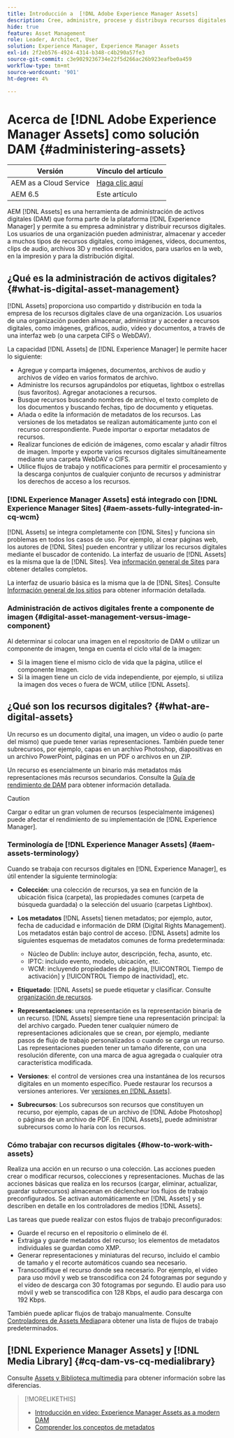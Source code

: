 ```yaml
---
title: Introducción a  [!DNL Adobe Experience Manager Assets]
description: Cree, administre, procese y distribuya recursos digitales en Experience Manager. Estas guías describen las prácticas recomendadas, las funciones de accesibilidad y cómo utilizar recursos de AEM 6.5.
hide: true
feature: Asset Management
role: Leader, Architect, User
solution: Experience Manager, Experience Manager Assets
exl-id: 2f2eb576-4924-4314-b348-c4b290a57fe3
source-git-commit: c3e9029236734e22f5d266ac26b923eafbe0a459
workflow-type: tm+mt
source-wordcount: '901'
ht-degree: 4%

---
```


# Acerca de [!DNL Adobe Experience Manager Assets] como solución DAM {#administering-assets}

| Versión | Vínculo del artículo |
| -------- | ---------------------------- |
| AEM as a Cloud Service | [Haga clic aquí](https://experienceleague.adobe.com/es/docs/experience-manager-cloud-service/content/assets/overview) |
| AEM 6.5 | Este artículo |

AEM [!DNL Assets] es una herramienta de administración de activos digitales (DAM) que forma parte de la plataforma [!DNL Experience Manager] y permite a su empresa administrar y distribuir recursos digitales. Los usuarios de una organización pueden administrar, almacenar y acceder a muchos tipos de recursos digitales, como imágenes, vídeos, documentos, clips de audio, archivos 3D y medios enriquecidos, para usarlos en la web, en la impresión y para la distribución digital.

## ¿Qué es la administración de activos digitales? {#what-is-digital-asset-management}

[!DNL Assets] proporciona uso compartido y distribución en toda la empresa de los recursos digitales clave de una organización. Los usuarios de una organización pueden almacenar, administrar y acceder a recursos digitales, como imágenes, gráficos, audio, vídeo y documentos, a través de una interfaz web (o una carpeta CIFS o WebDAV).

La capacidad [!DNL Assets] de [!DNL Experience Manager] le permite hacer lo siguiente:

* Agregue y comparta imágenes, documentos, archivos de audio y archivos de vídeo en varios formatos de archivo.
* Administre los recursos agrupándolos por etiquetas, lightbox o estrellas (sus favoritos). Agregar anotaciones a recursos.
* Busque recursos buscando nombres de archivo, el texto completo de los documentos y buscando fechas, tipo de documento y etiquetas.
* Añada o edite la información de metadatos de los recursos. Las versiones de los metadatos se realizan automáticamente junto con el recurso correspondiente. Puede importar o exportar metadatos de recursos.
* Realizar funciones de edición de imágenes, como escalar y añadir filtros de imagen. Importe y exporte varios recursos digitales simultáneamente mediante una carpeta WebDAV o CIFS.
* Utilice flujos de trabajo y notificaciones para permitir el procesamiento y la descarga conjuntos de cualquier conjunto de recursos y administrar los derechos de acceso a los recursos.

### [!DNL Experience Manager Assets] está integrado con [!DNL Experience Manager Sites] {#aem-assets-fully-integrated-in-cq-wcm}

[!DNL Assets] se integra completamente con [!DNL Sites] y funciona sin problemas en todos los casos de uso. Por ejemplo, al crear páginas web, los autores de [!DNL Sites] pueden encontrar y utilizar los recursos digitales mediante el buscador de contenido. La interfaz de usuario de [!DNL Assets] es la misma que la de [!DNL Sites]. Vea [información general de Sites](/help/sites-authoring/page-authoring.md) para obtener detalles completos.

La interfaz de usuario básica es la misma que la de [!DNL Sites]. Consulte [Información general de los sitios](/help/sites-authoring/page-authoring.md) para obtener información detallada.

### Administración de activos digitales frente a componente de imagen {#digital-asset-management-versus-image-component}

Al determinar si colocar una imagen en el repositorio de DAM o utilizar un componente de imagen, tenga en cuenta el ciclo vital de la imagen:

* Si la imagen tiene el mismo ciclo de vida que la página, utilice el componente Imagen.
* Si la imagen tiene un ciclo de vida independiente, por ejemplo, si utiliza la imagen dos veces o fuera de WCM, utilice [!DNL Assets].

## ¿Qué son los recursos digitales? {#what-are-digital-assets}

Un recurso es un documento digital, una imagen, un vídeo o audio (o parte del mismo) que puede tener varias representaciones. También puede tener subrecursos, por ejemplo, capas en un archivo Photoshop, diapositivas en un archivo PowerPoint, páginas en un PDF o archivos en un ZIP.

Un recurso es esencialmente un binario más metadatos más representaciones más recursos secundarios. Consulte la [Guía de rendimiento de DAM](/help/sites-deploying/assets-performance-sizing.md) para obtener información detallada.

>[!CAUTION]
>
>Cargar o editar un gran volumen de recursos (especialmente imágenes) puede afectar el rendimiento de su implementación de [!DNL Experience Manager].

### Terminología de [!DNL Experience Manager Assets] {#aem-assets-terminology}

Cuando se trabaja con recursos digitales en [!DNL Experience Manager], es útil entender la siguiente terminología:

* **Colección**: una colección de recursos, ya sea en función de la ubicación física (carpeta), las propiedades comunes (carpeta de búsqueda guardada) o la selección del usuario (carpetas Lightbox).

* **Los metadatos** [!DNL Assets] tienen metadatos; por ejemplo, autor, fecha de caducidad e información de DRM (Digital Rights Management). Los metadatos están bajo control de acceso. [!DNL Assets] admite los siguientes esquemas de metadatos comunes de forma predeterminada:

   * Núcleo de Dublín: incluye autor, descripción, fecha, asunto, etc.
   * IPTC: incluido evento, modelo, ubicación, etc.
   * WCM: incluyendo propiedades de página, [!UICONTROL Tiempo de activación] y [!UICONTROL Tiempo de inactividad], etc.

* **Etiquetado**: [!DNL Assets] se puede etiquetar y clasificar. Consulte [organización de recursos](/help/assets/organize-assets.md).

* **Representaciones**: una representación es la representación binaria de un recurso. [!DNL Assets] siempre tiene una representación principal: la del archivo cargado. Pueden tener cualquier número de representaciones adicionales que se crean, por ejemplo, mediante pasos de flujo de trabajo personalizados o cuando se carga un recurso. Las representaciones pueden tener un tamaño diferente, con una resolución diferente, con una marca de agua agregada o cualquier otra característica modificada.

* **Versiones**: el control de versiones crea una instantánea de los recursos digitales en un momento específico. Puede restaurar los recursos a versiones anteriores. Ver [versiones en [!DNL Assets]](manage-assets.md#asset-versioning).

* **Subrecursos**: Los subrecursos son recursos que constituyen un recurso, por ejemplo, capas de un archivo de [!DNL Adobe Photoshop] o páginas de un archivo de PDF. En [!DNL Assets], puede administrar subrecursos como lo haría con los recursos.

### Cómo trabajar con recursos digitales {#how-to-work-with-assets}

Realiza una acción en un recurso o una colección. Las acciones pueden crear o modificar recursos, colecciones y representaciones. Muchas de las acciones básicas que realiza en los recursos (cargar, eliminar, actualizar, guardar subrecursos) almacenan en déclencheur los flujos de trabajo preconfigurados. Se activan automáticamente en [!DNL Assets] y se describen en detalle en los controladores de medios [!DNL Assets].

Las tareas que puede realizar con estos flujos de trabajo preconfigurados:

* Guarde el recurso en el repositorio o elimínelo de él.
* Extraiga y guarde metadatos del recurso; los elementos de metadatos individuales se guardan como XMP.
* Generar representaciones y miniaturas del recurso, incluido el cambio de tamaño y el recorte automáticos cuando sea necesario.
* Transcodifique el recurso donde sea necesario. Por ejemplo, el vídeo para uso móvil y web se transcodifica con 24 fotogramas por segundo y el vídeo de descarga con 30 fotogramas por segundo. El audio para uso móvil y web se transcodifica con 128 Kbps, el audio para descarga con 192 Kbps.

También puede aplicar flujos de trabajo manualmente. Consulte [Controladores de Assets Media](media-handlers.md)para obtener una lista de flujos de trabajo predeterminados.

## [!DNL Experience Manager Assets] y [!DNL Media Library] {#cq-dam-vs-cq-medialibrary}

Consulte [Assets y Biblioteca multimedia](medialibrary.md) para obtener información sobre las diferencias.

>[!MORELIKETHIS]
>
>* [Introducción en vídeo: Experience Manager Assets as a modern DAM](https://www.youtube.com/watch?v=PBwQqZgC-yo)
>* [Comprender los conceptos de metadatos](/help/assets/metadata-concepts.md)

